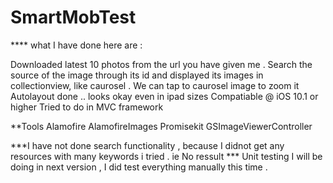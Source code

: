 # SmartMobTest

**** what I have done here are : 

Downloaded latest 10 photos from the url you have given me . 
Search the source of the image through its id and displayed its images in collectionview, like caurosel . 
We can tap to caurosel image to zoom it 
Autolayout done .. looks okay even in ipad sizes
Compatiable @ iOS 10.1 or higher
Tried to do in MVC framework

**Tools 
 Alamofire 
 AlamofireImages
 Promisekit
 GSImageViewerController
 
 
 


***I have not done search functionality , because I didnot get any resources with many keywords i tried . ie No ressult
*** Unit testing I will be doing in next version , I did test everything manually this time . 
